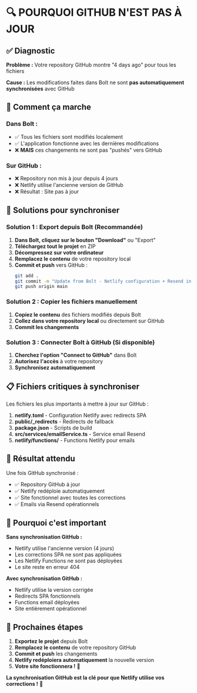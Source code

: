 # 🔍 POURQUOI GITHUB N'EST PAS À JOUR

## ✅ Diagnostic

**Problème :** Votre repository GitHub montre "4 days ago" pour tous les fichiers

**Cause :** Les modifications faites dans Bolt ne sont **pas automatiquement synchronisées** avec GitHub

## 🔧 Comment ça marche

### Dans Bolt :
- ✅ Tous les fichiers sont modifiés localement
- ✅ L'application fonctionne avec les dernières modifications
- ❌ **MAIS** ces changements ne sont pas "pushés" vers GitHub

### Sur GitHub :
- ❌ Repository non mis à jour depuis 4 jours
- ❌ Netlify utilise l'ancienne version de GitHub
- ❌ Résultat : Site pas à jour

## 🚀 Solutions pour synchroniser

### Solution 1 : Export depuis Bolt (Recommandée)

1. **Dans Bolt, cliquez sur le bouton "Download"** ou "Export"
2. **Téléchargez tout le projet** en ZIP
3. **Décompressez sur votre ordinateur**
4. **Remplacez le contenu** de votre repository local
5. **Commit et push** vers GitHub :
   ```bash
   git add .
   git commit -m "Update from Bolt - Netlify configuration + Resend integration"
   git push origin main
   ```

### Solution 2 : Copier les fichiers manuellement

1. **Copiez le contenu** des fichiers modifiés depuis Bolt
2. **Collez dans votre repository local** ou directement sur GitHub
3. **Commit les changements**

### Solution 3 : Connecter Bolt à GitHub (Si disponible)

1. **Cherchez l'option "Connect to GitHub"** dans Bolt
2. **Autorisez l'accès** à votre repository
3. **Synchronisez automatiquement**

## 📋 Fichiers critiques à synchroniser

Les fichiers les plus importants à mettre à jour sur GitHub :

1. **netlify.toml** - Configuration Netlify avec redirects SPA
2. **public/_redirects** - Redirects de fallback
3. **package.json** - Scripts de build
4. **src/services/emailService.ts** - Service email Resend
5. **netlify/functions/** - Functions Netlify pour emails

## 🎯 Résultat attendu

Une fois GitHub synchronisé :
- ✅ Repository GitHub à jour
- ✅ Netlify redéploie automatiquement
- ✅ Site fonctionnel avec toutes les corrections
- ✅ Emails via Resend opérationnels

## 🚨 Pourquoi c'est important

**Sans synchronisation GitHub :**
- Netlify utilise l'ancienne version (4 jours)
- Les corrections SPA ne sont pas appliquées
- Les Netlify Functions ne sont pas déployées
- Le site reste en erreur 404

**Avec synchronisation GitHub :**
- Netlify utilise la version corrigée
- Redirects SPA fonctionnels
- Functions email déployées
- Site entièrement opérationnel

## 🔄 Prochaines étapes

1. **Exportez le projet** depuis Bolt
2. **Remplacez le contenu** de votre repository GitHub
3. **Commit et push** les changements
4. **Netlify redéploiera automatiquement** la nouvelle version
5. **Votre site fonctionnera !** 🎉

**La synchronisation GitHub est la clé pour que Netlify utilise vos corrections !** 🚀